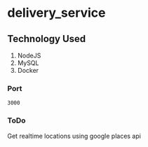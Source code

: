 # delivery_service

## Technology Used
1. NodeJS
2. MySQL
3. Docker


### Port
```3000```

### ToDo
Get realtime locations using google places api